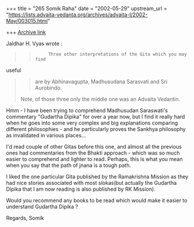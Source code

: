 +++
title = "265 Somik Raha"
date = "2002-05-29"
upstream_url = "https://lists.advaita-vedanta.org/archives/advaita-l/2002-May/003015.html"

+++
[Archive link](https://lists.advaita-vedanta.org/archives/advaita-l/2002-May/003015.html)

Jaldhar H. Vyas wrote :
> >          Three other interpretations of the Gita which you may find
useful
> > are by Abhinavagupta, Madhusudana Sarasvati and Sri Aurobindo.
>
> Note, of those three only the middle one was an Advaita Vedantin.

Hmm - I have been trying to comprehend Madhusudan Saraswati's commentary
"Gudartha Dipika" for over a year now, but I find it really hard when he
goes into some very complex and big explanations comparing different
philosophies - and he particularly proves the Sankhya philosophy as
invalidated in various places...

I'd read couple of other Gitas before this one, and almost all the previous
ones had commentaries from the Bhakti approach - which was so much easier to
comprehend and lighter to read. Perhaps, this is what you mean when you say
that the path of jnana is a tough path.

I liked the one particular Gita published by the Ramakrishna Mission as they
had nice stories associated with most slokas(but actually the Gudartha
Dipika that I am now reading is also published by RK Mission).

Would you recommend any books to be read which would make it easier to
understand Gudartha Dipika ?

Regards,
Somik

